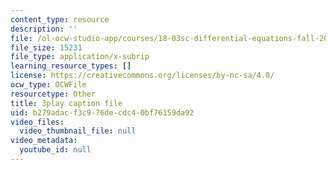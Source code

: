 ```yaml
---
content_type: resource
description: ''
file: /ol-ocw-studio-app/courses/18-03sc-differential-equations-fall-2011/b279adacf3c976decdc40bf76159da92_2IBWxERRjvM.srt
file_size: 15231
file_type: application/x-subrip
learning_resource_types: []
license: https://creativecommons.org/licenses/by-nc-sa/4.0/
ocw_type: OCWFile
resourcetype: Other
title: 3play caption file
uid: b279adac-f3c9-76de-cdc4-0bf76159da92
video_files:
  video_thumbnail_file: null
video_metadata:
  youtube_id: null
---
```

